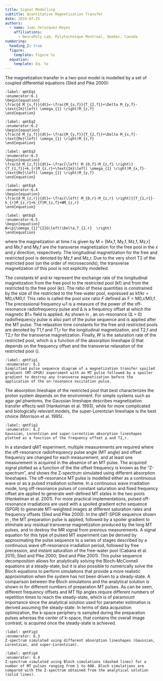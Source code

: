 ```yaml
---
title: Signal Modelling
subtitle: Quantitative Magnetization Transfer
date: 2024-07-25
authors:
  - name: Juan Velezquez-Reyes
    affiliations:
      - NeuroPoly Lab, Polytechnique Montreal, Quebec, Canada
numbering:
  heading_2: true
  figure:
    template: Figure %s
  equation:
    template: Eq. %s
---
```


The magnetization transfer in a two-pool model is modelled by a set of coupled differential equations (Sled and Pike 2000):

```{math}
:label: qmtEq1
:enumerator:6.1
\begin{equation}
\frac{d M_{x,f}}{dt}=-\frac{M_{x,f}}{T_{2,f}}+\Delta M_{y,f}-\text{Im}\left( \omega_{1} \right)M_{z,f}
\end{equation}
```

```{math}
:label: qmtEq2
:enumerator:6.2
\begin{equation}
\frac{d M_{y,f}}{dt}=-\frac{M_{y,f}}{T_{2,f}}+\Delta M_{x,f}-\text{Re}\left( \omega_{1} \right)M_{z,f}
\end{equation}
```

```{math}
:label: qmtEq3
:enumerator:6.3
\begin{equation}
\frac{d M_{z,f}}{dt}=-\frac{\left( M_{0,f}-M_{z,f} \right)}{T_{1,f}}+k_{r}M_{z,r}+\text{Im}\left( \omega_{1} \right)M_{x,f}-\text{Re}\left( \omega_{1} \right)M_{y,f}
\end{equation}
```

```{math}
:label: qmtEq4
:enumerator:6.4
\begin{equation}
\frac{d M_{z,r}}{dt}=-\frac{\left( M_{0,r}-M_{z,r} \right)}{T_{1,r}}-k_{r}M_{z,r}+k_{f}M_{z,f}+WM_{z,r}
\end{equation}
```

```{math}
:label: qmtEq5
:enumerator:6.5
\begin{equation}
W=\pi\omega_{1}^{2}G\left(\Delta,T_{2,r}  \right)
\end{equation}
```

where the magnetization at time  𝑡 is given by M = [Mx,f, My,f, Mz,f, Mz,r] and Mx,f and My,f are the transverse magnetization for the free pool in the  𝑥 and  𝑦 direction, respectively. The longitudinal magnetization for the free and restricted pool is denoted by Mz,f and Mz,r. Due to the very short T2 of the restricted pool (on the order of microseconds), the transverse magnetization of this pool is not explicitly modelled.

The constants kf and kr represent the exchange rate of the longitudinal magnetization from the free pool to the restricted pool (kf) and from the restricted to the free pool (kr). The ratio of these quantities is constrained by the size of the restricted to the free-water pool, expressed as kf/kr = M0,r/M0,f. This ratio is called the pool size ratio  𝐹 defined as F = M0,r/M0,f. The precessional frequency ω1 is a measure of the power of the off-resonance radiofrequency pulse and ∆ is a frequency offset at which the magnetic B1+ field is applied. As shown in [](#qmtFig1), an on-resonance (∆ = 0) radiofrequency pulse is also part of the pulse sequence and is applied after the MT pulse. The relaxation time constants for the free and restricted pools are denoted by T1,f and T1,r for the longitudinal magnetization, and T2,f and T2,r for the transverse magnetization. Finally,  𝑊 is the saturation rate of the restricted pool, which is a function of the absorption lineshape  𝐺 that depends on the frequency offset and the transverse relaxation of the restricted pool ([](#qmtFig2)).

```{figure} img/mtspgr_pulsesequence.png
:label: qmtFig1
:enumerator: 6.1
Simplified pulse sequence diagram of a magnetization transfer spoiled gradient (MT-SPGR) experiment with an MT pulse followed by a spoiler gradient to destroy any transverse magnetization before the application of the on-resonance excitation pulse.
```

The absorption lineshape of the restricted pool that best characterizes the proton system depends on the environment. For simple systems such as agar gel phantoms, the Gaussian lineshape describes magnetization transfer effects well (Hankelman et al. 1993), while for more complicated and biologically relevant models, the super-Lorentzian lineshape is the best choice (Morrison et al. 1995).

```{figure} #qmtFig1cell
:label: qmtFig2
:enumerator: 6.2
Gaussian, Lorentzian and super-Lorentzian absorption lineshapes plotted as a function of the frequency offset ∆ and T2,r.
```

In a standard qMT experiment, multiple measurements are required where the off-resonance radiofrequency pulse angle (MT angle) and offset frequency are changed for each measurement, and at least one measurement is acquired in the absence of an MT pulse. The acquired signal plotted as a function of the the offset frequency is known as the “Z-spectrum”, and [](#qmtFig3) shows the Z-spectrum simulated using different absorption lineshapes. The off-resonance MT pulse is modelled either as a continuous wave or as a pulsed irradiation scheme. In a continuous wave irradiation mode, long off-resonance pulses of constant saturation and fixed frequency offset are applied to generate well-defined MT states in the two pools (Henkelman et al. 2001). For more practical implementations, pulsed off-resonance irradiations are used with a spoiled gradient echo sequence (SPGR) to generate MT-weighted images at different saturation rates and frequency offsets (Sled and Pike 2000). In the qMT-SPGR sequence shown in [](#qmtFig1), the MT preparation pulse is applied, followed by a spoiler gradient to eliminate any residual transverse magnetization produced by the long MT pulses, and to destroy the MR signal from previous measurements. A signal equation for this type of pulsed MT experiment can be derived by approximating the pulse sequence to a series of stages described by a continuous wave off-resonance irradiation period, followed by free precession, and instant saturation of the free-water pool (Cabana et al. 2015; Sled and Pike 2000; Sled and Pike 2001). This pulse sequence decomposition allows for analytically solving the Bloch-McConnell equations at a steady-state, but it is also possible to numerically solve the Bloch equations to perform simulations that provide a more realistic approximation when the system has not been driven to a steady-state. A comparison between the Bloch simulations and the analytical solution is shown in [](#qmtFig4) for different numbers of preparation MT pulses. As can be seen, different frequency offsets and MT flip angles require different numbers of repetition times to reach the steady-state, which is of paramount importance since the analytical solution used for parameter estimation is derived assuming the steady-state. In terms of data acquisition optimization, the k-space periphery is sampled during the preparation pulses whereas the center of k-space, that contains the overall image contrast, is acquired once the steady-state is achieved.

```{figure} #qmtFig2cell
:label: qmtFig3
:enumerator: 6.3
Z-spectrum simulated using different absorption lineshapes (Gaussian, Lorentzian, and super-Lorentzian).
```

```{figure} #qmtFig3cell
:label: qmtFig4
:enumerator: 6.4
Z-spectrum simulated using Bloch simulations (dashed lines) for a number of MT pulses ranging from 1 to 600. Bloch simulations are compared with the Z-spectrum obtained from the analytical solution (solid lines).
```
